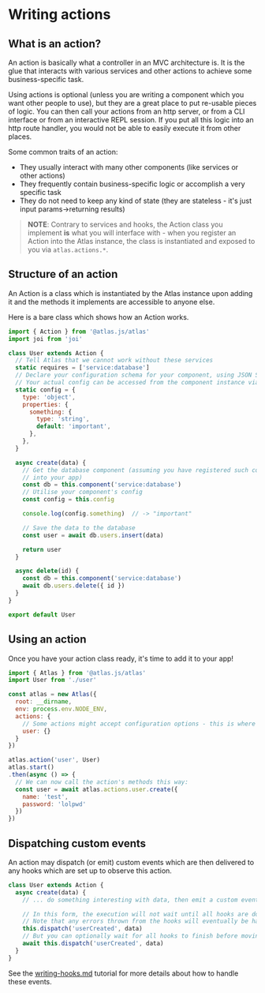 # Writing actions

## What is an action?

An action is basically what a controller in an MVC architecture is. It is the glue that interacts with various services and other actions to achieve some business-specific task.

Using actions is optional (unless you are writing a component which you want other people to use), but they are a great place to put re-usable pieces of logic. You can then call your actions from an http server, or from a CLI interface or from an interactive REPL session. If you put all this logic into an http route handler, you would not be able to easily execute it from other places.

Some common traits of an action:

- They usually interact with many other components (like services or other actions)
- They frequently contain business-specific logic or accomplish a very specific task
- They do not need to keep any kind of state (they are stateless - it's just input params->returning results)

> **NOTE**: Contrary to services and hooks, the Action class you implement **is** what you will interface with - when you register an Action into the Atlas instance, the class is instantiated and exposed to you via `atlas.actions.*`.

## Structure of an action

An Action is a class which is instantiated by the Atlas instance upon adding it and the methods it implements are accessible to anyone else.

Here is a bare class which shows how an Action works.

```js
import { Action } from '@atlas.js/atlas'
import joi from 'joi'

class User extends Action {
  // Tell Atlas that we cannot work without these services
  static requires = ['service:database']
  // Declare your configuration schema for your component, using JSON Schema
  // Your actual config can be accessed from the component instance via `this.config`
  static config = {
    type: 'object',
    properties: {
      something: {
        type: 'string',
        default: 'important',
      },
    },
  }

  async create(data) {
    // Get the database component (assuming you have registered such component
    // into your app)
    const db = this.component('service:database')
    // Utilise your component's config
    const config = this.config

    console.log(config.something)  // -> "important"

    // Save the data to the database
    const user = await db.users.insert(data)

    return user
  }

  async delete(id) {
    const db = this.component('service:database')
    await db.users.delete({ id })
  }
}

export default User
```

## Using an action

Once you have your action class ready, it's time to add it to your app!

```js
import { Atlas } from '@atlas.js/atlas'
import User from './user'

const atlas = new Atlas({
  root: __dirname,
  env: process.env.NODE_ENV,
  actions: {
    // Some actions might accept configuration options - this is where you would put them!
    user: {}
  }
})

atlas.action('user', User)
atlas.start()
.then(async () => {
  // We can now call the action's methods this way:
  const user = await atlas.actions.user.create({
    name: 'test',
    password: 'lolpwd'
  })
})
```

## Dispatching custom events

An action may dispatch (or emit) custom events which are then delivered to any hooks which are set up to observe this action.

```js
class User extends Action {
  async create(data) {
    // ... do something interesting with data, then emit a custom event!

    // In this form, the execution will not wait until all hooks are done processing the event.
    // Note that any errors thrown from the hooks will eventually be handled by Atlas.
    this.dispatch('userCreated', data)
    // But you can optionally wait for all hooks to finish before moving on.
    await this.dispatch('userCreated', data)
  }
}
```

See the [writing-hooks.md](writing-hooks.md) tutorial for more details about how to handle these events.
